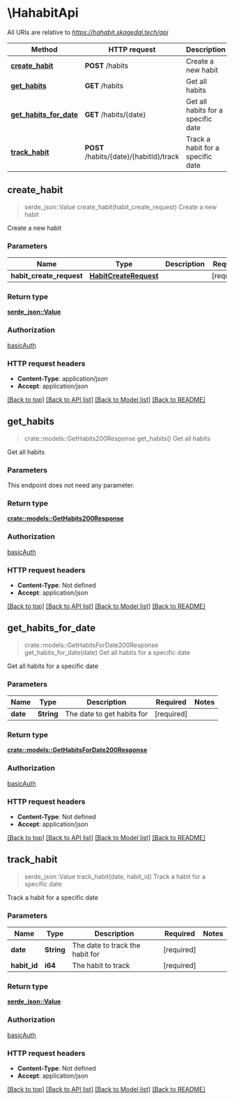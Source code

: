 # \HahabitApi

All URIs are relative to *https://hahabit.skagedal.tech/api*

Method | HTTP request | Description
------------- | ------------- | -------------
[**create_habit**](HahabitApi.md#create_habit) | **POST** /habits | Create a new habit
[**get_habits**](HahabitApi.md#get_habits) | **GET** /habits | Get all habits
[**get_habits_for_date**](HahabitApi.md#get_habits_for_date) | **GET** /habits/{date} | Get all habits for a specific date
[**track_habit**](HahabitApi.md#track_habit) | **POST** /habits/{date}/{habitId}/track | Track a habit for a specific date



## create_habit

> serde_json::Value create_habit(habit_create_request)
Create a new habit

Create a new habit

### Parameters


Name | Type | Description  | Required | Notes
------------- | ------------- | ------------- | ------------- | -------------
**habit_create_request** | [**HabitCreateRequest**](HabitCreateRequest.md) |  | [required] |

### Return type

[**serde_json::Value**](serde_json::Value.md)

### Authorization

[basicAuth](../README.md#basicAuth)

### HTTP request headers

- **Content-Type**: application/json
- **Accept**: application/json

[[Back to top]](#) [[Back to API list]](../README.md#documentation-for-api-endpoints) [[Back to Model list]](../README.md#documentation-for-models) [[Back to README]](../README.md)


## get_habits

> crate::models::GetHabits200Response get_habits()
Get all habits

Get all habits

### Parameters

This endpoint does not need any parameter.

### Return type

[**crate::models::GetHabits200Response**](getHabits_200_response.md)

### Authorization

[basicAuth](../README.md#basicAuth)

### HTTP request headers

- **Content-Type**: Not defined
- **Accept**: application/json

[[Back to top]](#) [[Back to API list]](../README.md#documentation-for-api-endpoints) [[Back to Model list]](../README.md#documentation-for-models) [[Back to README]](../README.md)


## get_habits_for_date

> crate::models::GetHabitsForDate200Response get_habits_for_date(date)
Get all habits for a specific date

Get all habits for a specific date

### Parameters


Name | Type | Description  | Required | Notes
------------- | ------------- | ------------- | ------------- | -------------
**date** | **String** | The date to get habits for | [required] |

### Return type

[**crate::models::GetHabitsForDate200Response**](getHabitsForDate_200_response.md)

### Authorization

[basicAuth](../README.md#basicAuth)

### HTTP request headers

- **Content-Type**: Not defined
- **Accept**: application/json

[[Back to top]](#) [[Back to API list]](../README.md#documentation-for-api-endpoints) [[Back to Model list]](../README.md#documentation-for-models) [[Back to README]](../README.md)


## track_habit

> serde_json::Value track_habit(date, habit_id)
Track a habit for a specific date

Track a habit for a specific date

### Parameters


Name | Type | Description  | Required | Notes
------------- | ------------- | ------------- | ------------- | -------------
**date** | **String** | The date to track the habit for | [required] |
**habit_id** | **i64** | The habit to track | [required] |

### Return type

[**serde_json::Value**](serde_json::Value.md)

### Authorization

[basicAuth](../README.md#basicAuth)

### HTTP request headers

- **Content-Type**: Not defined
- **Accept**: application/json

[[Back to top]](#) [[Back to API list]](../README.md#documentation-for-api-endpoints) [[Back to Model list]](../README.md#documentation-for-models) [[Back to README]](../README.md)


